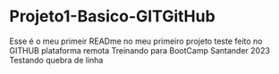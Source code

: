 # Projeto1-Basico-GITGitHub
Esse é o meu primeir READme no meu primeiro projeto teste feito no GITHUB plataforma remota
Treinando para BootCamp Santander 2023<br>
Testando quebra de linha
